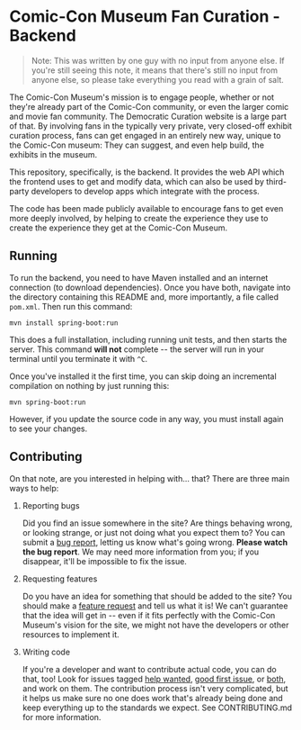 # Comic-Con Museum Fan Curation - Backend

> Note: This was written by one guy with no input from anyone else. If you're
> still seeing this note, it means that there's still no input from anyone
> else, so please take everything you read with a grain of salt.

The Comic-Con Museum's mission is to engage people, whether or not they're
already part of the Comic-Con community, or even the larger comic and movie
fan community. The Democratic Curation website is a large part of that. By
involving fans in the typically very private, very closed-off exhibit curation
process, fans can get engaged in an entirely new way, unique to the Comic-Con
museum: They can suggest, and even help build, the exhibits in the museum.

This repository, specifically, is the backend. It provides the web API which
the frontend uses to get and modify data, which can also be used by
third-party developers to develop apps which integrate with the process.

The code has been made publicly available to encourage fans to get even more
deeply involved, by helping to create the experience they use to create the
experience they get at the Comic-Con Museum.

## Running

To run the backend, you need to have Maven installed and an internet
connection (to download dependencies). Once you have both, navigate into the
directory containing this README and, more importantly, a file called
`pom.xml`. Then run this command:

```
mvn install spring-boot:run
```

This does a full installation, including running unit tests, and then starts
the server. This command **will not** complete -- the server will run in your
terminal until you terminate it with `^C`.

Once you've installed it the first time, you can skip doing an incremental
compilation on nothing by just running this:

```
mvn spring-boot:run
```

However, if you update the source code in any way, you must install again to
see your changes.

## Contributing

On that note, are you interested in helping with... that? There are three main
ways to help:

1. Reporting bugs

    Did you find an issue somewhere in the site? Are things behaving wrong, or
    looking strange, or just not doing what you expect them to? You can submit
    a [bug report][gh-br-template], letting us know what's going wrong. 
    **Please watch the bug report**. We may need more information from you; if
    you disappear, it'll be impossible to fix the issue.

2. Requesting features

    Do you have an idea for something that should be added to the site? You
    should make a [feature request][gh-fr-template] and tell us what it is! We
    can't guarantee that the idea will get in -- even if it fits perfectly
    with the Comic-Con Museum's vision for the site, we might not have the
    developers or other resources to implement it.
    
3. Writing code

    If you're a developer and want to contribute actual code, you can do that,
    too! Look for issues tagged [help wanted][gh-hw-search],
    [good first issue][gh-gfi-search], or [both][gh-hw-gfi-search], and work
    on them. The contribution process isn't very complicated, but it helps us
    make sure no one does work that's already being done and keep everything
    up to the standards we expect. See CONTRIBUTING.md for more information.

 [gh-br-template]: https://github.com/Comic-ConMuseum/fan-curation-spring/issues/new?template=bug-report.md
 [gh-fr-template]: https://github.com/Comic-ConMuseum/fan-curation-spring/issues/new?template=feature_request.md
 [gh-gfi-search]: https://github.com/Comic-ConMuseum/fan-curation-spring/labels/good%20first%20issue
 [gh-hw-search]: https://github.com/Comic-ConMuseum/fan-curation-spring/labels/help%20wanted
 [gh-hw-gfi-search]: https://github.com/Comic-ConMuseum/fan-curation-spring/issues?q=is%3Aopen+label%3A%22good+first+issue%22+label%3A%22help+wanted%22
